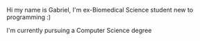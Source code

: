 Hi my name is Gabriel, I'm ex-Biomedical Science student new to programming :)

I'm currently pursuing a Computer Science degree


<!---
GabrielRJn/GabrielRJn is a ✨ special ✨ repository because its `README.md` (this file) appears on your GitHub profile.
You can click the Preview link to take a look at your changes.
--->
